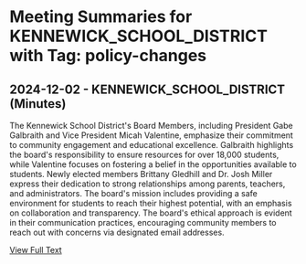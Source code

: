 # Meeting Summaries for KENNEWICK_SCHOOL_DISTRICT with Tag: policy-changes

## 2024-12-02 - KENNEWICK_SCHOOL_DISTRICT (Minutes)

The Kennewick School District's Board Members, including President Gabe Galbraith and Vice President Micah Valentine, emphasize their commitment to community engagement and educational excellence. Galbraith highlights the board's responsibility to ensure resources for over 18,000 students, while Valentine focuses on fostering a belief in the opportunities available to students. Newly elected members Brittany Gledhill and Dr. Josh Miller express their dedication to strong relationships among parents, teachers, and administrators. The board's mission includes providing a safe environment for students to reach their highest potential, with an emphasis on collaboration and transparency. The board's ethical approach is evident in their communication practices, encouraging community members to reach out with concerns via designated email addresses.

[View Full Text](https://raw.githubusercontent.com/VoronoiPerspectives/WashingtonStateSchoolBoardExplorer/refs/heads/main/data/countries/usa/states/wa/counties/benton/school_boards/kennewick_school_district/2024/processed/2024-12-02-minutes.txt)

